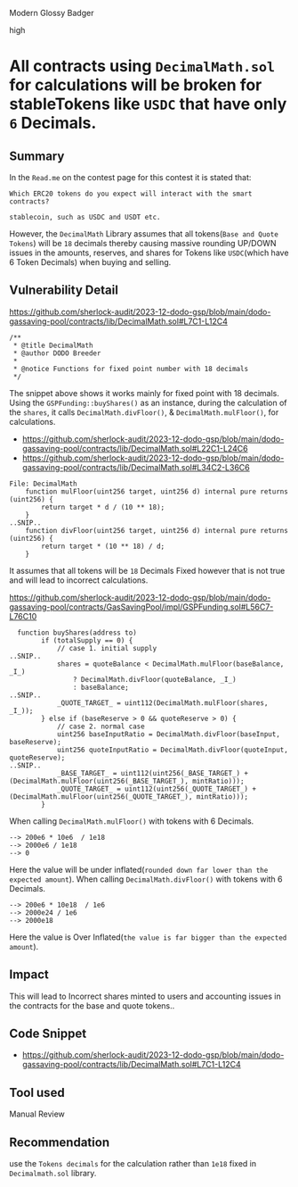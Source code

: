 Modern Glossy Badger

high

# All contracts using `DecimalMath.sol` for calculations will be broken for stableTokens like `USDC` that have only `6` Decimals.

## Summary
In the `Read.me` on the contest page for this contest it is stated that:
```
Which ERC20 tokens do you expect will interact with the smart contracts?

stablecoin, such as USDC and USDT etc.
```
However, the `DecimalMath` Library assumes that all tokens(`Base and Quote Tokens`) will be `18` decimals thereby causing massive rounding UP/DOWN issues in the amounts, reserves, and shares for Tokens like `USDC`(which have 6 Token Decimals) when buying and selling.
## Vulnerability Detail
https://github.com/sherlock-audit/2023-12-dodo-gsp/blob/main/dodo-gassaving-pool/contracts/lib/DecimalMath.sol#L7C1-L12C4

```solidity
/**
 * @title DecimalMath
 * @author DODO Breeder
 *
 * @notice Functions for fixed point number with 18 decimals
 */
```
The snippet above shows it works mainly for fixed point with 18 decimals.
Using the `GSPFunding::buyShares()` as an instance, during the calculation of the `shares`, it calls `DecimalMath.divFloor()`, & `DecimalMath.mulFloor()`, for calculations. 
- https://github.com/sherlock-audit/2023-12-dodo-gsp/blob/main/dodo-gassaving-pool/contracts/lib/DecimalMath.sol#L22C1-L24C6
- https://github.com/sherlock-audit/2023-12-dodo-gsp/blob/main/dodo-gassaving-pool/contracts/lib/DecimalMath.sol#L34C2-L36C6
```solidity
File: DecimalMath
    function mulFloor(uint256 target, uint256 d) internal pure returns (uint256) {
        return target * d / (10 ** 18);
    }
..SNIP..
    function divFloor(uint256 target, uint256 d) internal pure returns (uint256) {
        return target * (10 ** 18) / d;
    }
````
It assumes that all tokens will be `18` Decimals Fixed however that is not true and will lead to incorrect calculations.

https://github.com/sherlock-audit/2023-12-dodo-gsp/blob/main/dodo-gassaving-pool/contracts/GasSavingPool/impl/GSPFunding.sol#L56C7-L76C10


```solidity
  function buyShares(address to)
        if (totalSupply == 0) {
            // case 1. initial supply
..SNIP..
            shares = quoteBalance < DecimalMath.mulFloor(baseBalance, _I_)
                ? DecimalMath.divFloor(quoteBalance, _I_)
                : baseBalance;
..SNIP..
            _QUOTE_TARGET_ = uint112(DecimalMath.mulFloor(shares, _I_));
        } else if (baseReserve > 0 && quoteReserve > 0) {
            // case 2. normal case
            uint256 baseInputRatio = DecimalMath.divFloor(baseInput, baseReserve);
            uint256 quoteInputRatio = DecimalMath.divFloor(quoteInput, quoteReserve);
..SNIP..
            _BASE_TARGET_ = uint112(uint256(_BASE_TARGET_) + (DecimalMath.mulFloor(uint256(_BASE_TARGET_), mintRatio)));
            _QUOTE_TARGET_ = uint112(uint256(_QUOTE_TARGET_) + (DecimalMath.mulFloor(uint256(_QUOTE_TARGET_), mintRatio)));
        }
```
When calling `DecimalMath.mulFloor()` with tokens with 6 Decimals.
```solidity
--> 200e6 * 10e6  / 1e18
--> 2000e6 / 1e18
--> 0
```
Here the value will be under inflated(`rounded down far lower than the expected amount`).
When calling `DecimalMath.divFloor()` with tokens with 6 Decimals.
```solidity
--> 200e6 * 10e18  / 1e6
--> 2000e24 / 1e6
--> 2000e18
```
Here the value is Over Inflated(`the value is far bigger than the expected amount`).
## Impact
This will lead to Incorrect shares minted to users and accounting issues in the contracts for the base and quote tokens..
## Code Snippet
- https://github.com/sherlock-audit/2023-12-dodo-gsp/blob/main/dodo-gassaving-pool/contracts/lib/DecimalMath.sol#L7C1-L12C4
## Tool used

Manual Review

## Recommendation
use the `Tokens decimals` for the calculation rather than `1e18` fixed in `Decimalmath.sol` library.